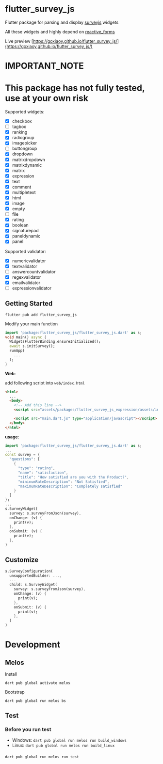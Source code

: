 # flutter_survey_js

Flutter package for parsing and display [surveyjs](https://surveyjs.io/) widgets

All these widgets and highly depend on [reactive_forms](https://pub.dev/packages/reactive_forms)

Live preview [https://goxiaoy.github.io/flutter_survey_js/](https://goxiaoy.github.io/flutter_survey_js/)

# IMPORTANT_NOTE

# This package has not fully tested, use at your own risk

Supported widgets:

- [x] checkbox
- [ ] tagbox
- [x] ranking
- [x] radiogroup
- [x] imagepicker
- [ ] buttongroup
- [x] dropdown
- [x] matrixdropdown
- [x] matrixdynamic
- [x] matrix
- [x] expression
- [x] text
- [x] comment
- [x] multipletext
- [x] html
- [x] image
- [x] empty
- [ ] file
- [x] rating
- [x] boolean
- [x] signaturepad
- [x] paneldynamic
- [x] panel

Supported validator:

- [x] numericvalidator
- [x] textvalidator
- [ ] answercountvalidator
- [x] regexvalidator
- [x] emailvalidator
- [ ] expressionvalidator

## Getting Started

```
flutter pub add flutter_survey_js
```

Modify your main function

```dart
import 'package:flutter_survey_js/flutter_survey_js.dart' as s;
void main() async {
  WidgetsFlutterBinding.ensureInitialized();
  await s.initSurvey();
  runApp(
    ...
  );
}
```

**Web**:

add following script into `web/index.html`
```html
<html>
  ...
  <body>
    <!-- Add this line -->
    <script src="assets/packages/flutter_survey_js_expression/assets/index.js"></script>

    <script src="main.dart.js" type="application/javascript"></script>
  </body>
</html>

```


**usage**:

```dart
import 'package:flutter_survey_js/flutter_survey_js.dart' as s;
...
const survey = {
  "questions": [
    {
      "type": "rating",
      "name": "satisfaction",
      "title": "How satisfied are you with the Product?",
      "mininumRateDescription": "Not Satisfied",
      "maximumRateDescription": "Completely satisfied"
    }
  ]
};
...
s.SurveyWidget(
  survey: s.surveyFromJson(survey),
  onChange: (v) {
    print(v);
  },
  onSubmit: (v) {
    print(v);
  },
)


```

## Customize
```dart
s.SurveyConfiguration(
  unsupportedBuilder: ...,
  ...
  child: s.SurveyWidget(
    survey: s.surveyFromJson(survey),
    onChange: (v) {
      print(v);
    },
    onSubmit: (v) {
      print(v);
    },
  )
)


```

# Development
## Melos

Install
```shell
dart pub global activate melos
```
Bootstrap
```shell
dart pub global run melos bs
```

## Test

### Before you run test

- Windows: `dart pub global run melos run build_windows`
- Linux: `dart pub global run melos run build_linux`
###
`dart pub global run melos run test`